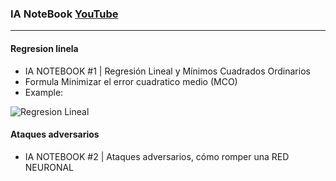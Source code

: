 ### IA NoteBook [YouTube](https://www.youtube.com/playlist?list=PL-Ogd76BhmcCO4VeOlIH93BMT5A_kKAXp)
---- 
#### Regresion linela
- IA NOTEBOOK #1 | Regresión Lineal y Mínimos Cuadrados Ordinarios
- Formula Minimizar el error cuadratico medio (MCO)
- Example:

![Regresion Lineal](https://github.com/FernandoFH/AI_NoteBook/blob/master/RegresionLineal.JPG)

#### Ataques adversarios
- IA NOTEBOOK #2 | Ataques adversarios, cómo romper una RED NEURONAL
